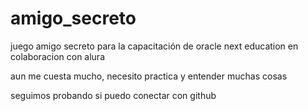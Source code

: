 # amigo_secreto
juego amigo secreto para la capacitación de oracle next education en colaboracion con alura

aun me cuesta mucho, necesito practica y entender muchas cosas

seguimos probando si puedo conectar con github


